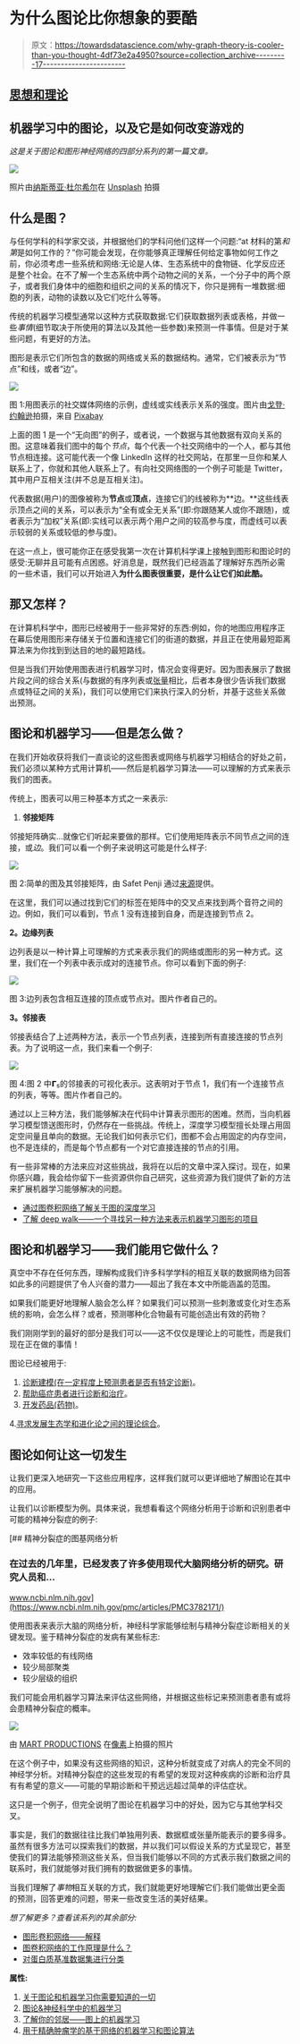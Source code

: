 # 为什么图论比你想象的要酷

> 原文：<https://towardsdatascience.com/why-graph-theory-is-cooler-than-you-thought-4df73e2a4950?source=collection_archive---------17----------------------->

## [思想和理论](https://towardsdatascience.com/tagged/thoughts-and-theory)

## 机器学习中的图论，以及它是如何改变游戏的

*这是关于图论和图形神经网络的四部分系列的第一篇文章。*

![](img/a76677475717a914a6dc676dbd8d7595.png)

照片由[纳斯蒂亚·杜尔希尔](https://unsplash.com/@dulgier?utm_source=unsplash&utm_medium=referral&utm_content=creditCopyText)在 [Unsplash](https://unsplash.com/s/photos/connected?utm_source=unsplash&utm_medium=referral&utm_content=creditCopyText) 拍摄

## 什么是图？

与任何学科的科学家交谈，并根据他们的学科问他们这样一个问题:“at 材料的第*和第*是如何工作的？”你可能会发现，在你能够真正理解任何给定事物如何工作之前，你必须考虑一些系统和网络:无论是人体、生态系统中的食物链、化学反应还是整个社会。在不了解一个生态系统中两个动物之间的关系，一个分子中的两个原子，或者我们身体中的细胞和组织之间的关系的情况下，你只是拥有一堆数据:细胞的列表，动物的读数以及它们吃什么等等。

传统的机器学习模型通常以这种方式获取数据:它们获取数据列表或表格，并做一些*事情*(细节取决于所使用的算法以及其他一些参数)来预测一件事情。但是对于某些问题，有更好的方法。

图形是表示它们所包含的数据的网络或关系的数据结构。通常，它们被表示为“节点”和线，或者“边”。

![](img/acf6d430f7a1efacb2c215f3a5d337f8.png)

图 1:用图表示的社交媒体网络的示例，虚线或实线表示关系的强度。图片由[戈登·约翰逊](https://pixabay.com/users/gdj-1086657/?utm_source=link-attribution&utm_medium=referral&utm_campaign=image&utm_content=3846597)拍摄，来自 [Pixabay](https://pixabay.com/?utm_source=link-attribution&utm_medium=referral&utm_campaign=image&utm_content=3846597)

上面的图 1 是一个“无向图”的例子，或者说，一个数据与其他数据有双向关系的图。这意味着我们图中的每个*节点*，每个代表一个社交网络中的一个人，都与其他节点相连接。这可能代表一个像 LinkedIn 这样的社交网站，在那里一旦你和某人联系上了，你就和其他人联系上了。有向社交网络图的一个例子可能是 Twitter，其中用户互相关注(并不总是互相关注)。

代表数据(用户)的图像被称为**节点**或**顶点**，连接它们的线被称为**边。**这些线表示顶点之间的关系，可以表示为“全有或全无关系”(即:你跟随某人或你不跟随)，或者表示为“加权”关系(即:实线可以表示两个用户之间的较高参与度，而虚线可以表示较弱的关系或较低的参与度)。

在这一点上，很可能你正在感受我第一次在计算机科学课上接触到图形和图论时的感受:无聊并且可能有点困惑。好消息是，既然我们已经涵盖了理解好东西所必需的一些术语，我们可以开始进入**为什么图表很重要，是什么让它们如此酷。**

## 那又怎样？

在计算机科学中，图形已经被用于一些非常好的东西:例如，你的地图应用程序正在幕后使用图形来存储关于位置和连接它们的街道的数据，并且正在使用最短距离算法来为你找到到达目的地的最短路线。

但是当我们开始使用图表进行机器学习时，情况会变得更好。因为图表展示了数据片段之间的综合关系(与数据的有序列表或[张量](https://machinelearningmastery.com/introduction-to-tensors-for-machine-learning/)相比，后者本身很少告诉我们数据点或特征之间的关系)，我们可以使用它们来执行深入的分析，并基于这些关系做出预测。

## 图论和机器学习——但是怎么做？

在我们开始收获将我们一直谈论的这些图表或网络与机器学习相结合的好处之前，我们必须以某种方式用计算机——然后是机器学习算法——可以理解的方式来表示我们的图表。

传统上，图表可以用三种基本方式之一来表示:

1.  **邻接矩阵**

邻接矩阵确实…就像它们听起来要做的那样。它们使用矩阵表示不同节点之间的连接，或*边*。我们可以看一个例子来说明这可能是什么样子:

![](img/f492fc3406c6d924b5b1dd41e396608b.png)

图 2:简单的图及其邻接矩阵，由 Safet Penji 通过[来源](https://www.researchgate.net/figure/Simple-graph-G-5-and-its-adjacency-matrix_fig3_273062204)提供。

在这里，我们可以通过找到它们的标签在矩阵中的交叉点来找到两个音符之间的边。例如，我们可以看到，节点 1 没有连接到自身，而是连接到节点 2。

**2。边缘列表**

边列表是以一种计算上可理解的方式来表示我们的网络或图形的另一种方式。这里，我们在一个列表中表示成对的连接节点。你可以看到下面的例子:

![](img/daf50bccbe66f7526a7a789b6b5c132c.png)

图 3:边列表包含相互连接的顶点或节点对。图片作者自己的。

**3。邻接表**

邻接表结合了上述两种方法，表示一个节点列表，连接到所有直接连接的节点列表。为了说明这一点，我们来看一个例子:

![](img/fe55213215b8d70ed806a8826db8cceb.png)

图 4:图 2 中𝝘₅的邻接表的可视化表示。这表明对于节点 1，我们有一个连接节点的列表，等等。图片作者自己的。

通过以上三种方法，我们能够解决在代码中计算表示图形的困难。然而，当向机器学习模型馈送图形时，仍然存在一些挑战。传统上，深度学习模型擅长处理占用固定空间量且单向的数据。无论我们如何表示它们，图都不会占用固定的内存空间，也不是连续的，而是每个节点都有一个对它直接连接的节点的引用。

有一些非常棒的方法来应对这些挑战，我将在以后的文章中深入探讨。现在，如果你感兴趣，我会给你留下一些资源供你自己研究，这些资源为我们提供了新的方法来扩展机器学习能够解决的问题。

*   [通过图卷积网络了解关于图的深度学习](/how-to-do-deep-learning-on-graphs-with-graph-convolutional-networks-7d2250723780)
*   [了解 deep walk——一个寻找另一种方法来表示机器学习图形的项目](https://cs.stanford.edu/people/jure/pubs/graphrepresentation-ieee17.pdf)

## 图论和机器学习——我们能用它做什么？

真空中不存在任何东西，理解构成我们许多科学学科的相互关联的数据网络为回答如此多的问题提供了令人兴奋的潜力——超出了我在本文中所能涵盖的范围。

如果我们能更好地理解人脑会怎么样？如果我们可以预测一些刺激或变化对生态系统的影响，会怎么样？或者，预测哪种化合物最有可能创造出有效的药物？

我们刚刚学到的最好的部分是我们可以——这不仅仅是理论上的可能性，而是我们现在正在做的事情！

图论已经被用于:

1.  [诊断建模(在一定程度上预测患者是否有特定诊断)](https://medium.com/swlh/graph-theory-machine-learning-in-neuroscience-30f9bec5d182)。
2.  [帮助癌症患者进行诊断和治疗](https://www.nature.com/articles/s41698-017-0029-7)。
3.  [开发药品(药物)](https://arxiv.org/pdf/2012.05716.pdf)。

4.[寻求发展生态学和进化论之间的理论综合](https://www.frontiersin.org/articles/10.3389/fevo.2019.00402/full)。

## 图论如何让这一切发生

让我们更深入地研究一下这些应用程序，这样我们就可以更详细地了解图论在其中的应用。

让我们以诊断模型为例。具体来说，我想看看这个网络分析用于诊断和识别患者中可能的精神分裂症的例子:

[](https://www.ncbi.nlm.nih.gov/pmc/articles/PMC3782171/) [## 精神分裂症的图基网络分析

### 在过去的几年里，已经发表了许多使用现代大脑网络分析的研究。研究人员和…

www.ncbi.nlm.nih.gov](https://www.ncbi.nlm.nih.gov/pmc/articles/PMC3782171/) 

使用图表来表示大脑的网络分析，神经科学家能够绘制与精神分裂症诊断相关的关键发现。鉴于精神分裂症的发病有某些标志:

*   效率较低的有线网络
*   较少局部聚类
*   较少层级的组织

我们可能会用机器学习算法来评估这些网络，并根据这些标记来预测患者患有或将会患精神分裂症的概率。

![](img/38741ca720c916fedd2b7e35711033b0.png)

由 [MART PRODUCTIONS](https://www.pexels.com/@mart-production) 在[像素](https://www.pexels.com/photo/technology-computer-room-health-7089290/)上拍摄的照片

在这个例子中，如果没有这些网络的知识，这种分析就变成了对病人的完全不同的神经学分析。对精神分裂症的这些发现的有希望的发现对这种疾病的诊断和治疗具有有希望的意义——可能的早期诊断和干预远远超过简单的评估症状。

这只是一个例子，但完全说明了图论在机器学习中的好处，因为它与其他学科交叉。

事实是，我们的数据往往比我们单独用列表、数据框或张量所能表示的要多得多。虽然有很多方法可以探索我们的数据，并以我们可以假设关系的方式呈现它，甚至使我们的算法能够预测这些关系，但当我们能够以不同的方式表示我们数据之间的联系时，我们就能够对我们拥有的数据做更多的事情。

当我们理解了*事物*相互关联的方式，我们就能更好地理解它们:我们能做出更全面的预测，回答更难的问题，带来一些改变生活的美好结果。

*想了解更多？查看该系列的其余部分:*

*   [图形卷积网络——解释](https://sid-arcidiacono.medium.com/graph-convolutional-networks-explained-d88566682b8f?source=your_stories_page-------------------------------------)
*   [图卷积网络的工作原理是什么？](/what-makes-graph-convolutional-networks-work-53badade0ce9?source=your_stories_page-------------------------------------)
*   [对蛋白质基准数据集进行分类](/classifying-the-proteins-benchmark-dataset-ec18e728a17a?source=your_stories_page-------------------------------------)

**属性:**

1.  [关于图论和机器学习你需要知道的一切](/graph-theory-and-deep-learning-know-hows-6556b0e9891b?gi=62c6142fc84c)
2.  [图论&神经科学中的机器学习](https://medium.com/swlh/graph-theory-machine-learning-in-neuroscience-30f9bec5d182)
3.  [了解你的邻居——图上的机器学习](https://www.kdnuggets.com/2019/08/neighbours-machine-learning-graphs.html)
4.  [用于精确肿瘤学的基于网络的机器学习和图论算法](https://www.nature.com/articles/s41698-017-0029-7)